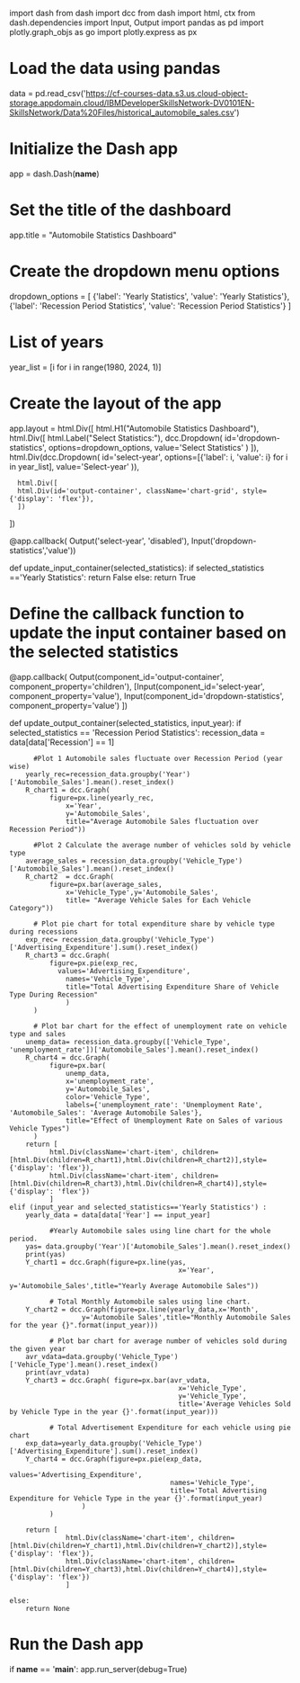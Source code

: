 import dash
from dash import dcc
from dash import html, ctx
from dash.dependencies import Input, Output
import pandas as pd
import plotly.graph_objs as go
import plotly.express as px


  # Load the data using pandas
data = pd.read_csv('https://cf-courses-data.s3.us.cloud-object-storage.appdomain.cloud/IBMDeveloperSkillsNetwork-DV0101EN-SkillsNetwork/Data%20Files/historical_automobile_sales.csv')

  # Initialize the Dash app
app = dash.Dash(__name__)

  # Set the title of the dashboard
app.title = "Automobile Statistics Dashboard"

  # Create the dropdown menu options
dropdown_options = [
      {'label': 'Yearly Statistics', 'value': 'Yearly Statistics'},
      {'label': 'Recession Period Statistics', 'value': 'Recession Period Statistics'}
  ]
  # List of years
year_list = [i for i in range(1980, 2024, 1)]

  # Create the layout of the app
app.layout = html.Div([
      html.H1("Automobile Statistics Dashboard"),
      html.Div([
          html.Label("Select Statistics:"),
          dcc.Dropdown(
              id='dropdown-statistics',
             options=dropdown_options,
              value='Select Statistics'
          )
      ]),
      html.Div(dcc.Dropdown(
              id='select-year',
              options=[{'label': i, 'value': i} for i in year_list],
              value='Select-year'
          )),
      
      html.Div([
      html.Div(id='output-container', className='chart-grid', style={'display': 'flex'}),
      ]) 
  ])

@app.callback(
      Output('select-year', 'disabled'),
      Input('dropdown-statistics','value'))


def update_input_container(selected_statistics):
    if selected_statistics =='Yearly Statistics':
          return False
    else:
          return True


  # Define the callback function to update the input container based on the selected statistics
@app.callback(
    Output(component_id='output-container', component_property='children'),
    [Input(component_id='select-year', component_property='value'),
    Input(component_id='dropdown-statistics', component_property='value') ])

def update_output_container(selected_statistics, input_year):
    if selected_statistics == 'Recession Period Statistics':
        recession_data = data[data['Recession'] == 1]

          #Plot 1 Automobile sales fluctuate over Recession Period (year wise)
        yearly_rec=recession_data.groupby('Year')['Automobile_Sales'].mean().reset_index()
        R_chart1 = dcc.Graph(
              figure=px.line(yearly_rec,
                  x='Year',
                  y='Automobile_Sales',
                  title="Average Automobile Sales fluctuation over Recession Period"))

          #Plot 2 Calculate the average number of vehicles sold by vehicle type
        average_sales = recession_data.groupby('Vehicle_Type')['Automobile_Sales'].mean().reset_index()
        R_chart2  = dcc.Graph(
              figure=px.bar(average_sales,
                  x='Vehicle_Type',y='Automobile_Sales',
                  title= "Average Vehicle Sales for Each Vehicle Category"))

          # Plot pie chart for total expenditure share by vehicle type during recessions
        exp_rec= recession_data.groupby('Vehicle_Type')['Advertising_Expenditure'].sum().reset_index()
        R_chart3 = dcc.Graph(
              figure=px.pie(exp_rec,
                values='Advertising_Expenditure',
                  names='Vehicle_Type',
                  title="Total Advertising Expenditure Share of Vehicle Type During Recession"
                  )
          )

          # Plot bar chart for the effect of unemployment rate on vehicle type and sales
        unemp_data= recession_data.groupby(['Vehicle_Type', 'unemployment_rate'])['Automobile_Sales'].mean().reset_index()
        R_chart4 = dcc.Graph(
              figure=px.bar(
                  unemp_data,
                  x='unemployment_rate',
                  y='Automobile_Sales',
                  color='Vehicle_Type',
                  labels={'unemployment_rate': 'Unemployment Rate', 'Automobile_Sales': 'Average Automobile Sales'},
                  title="Effect of Unemployment Rate on Sales of various Vehicle Types")
          )
        return [
              html.Div(className='chart-item', children=[html.Div(children=R_chart1),html.Div(children=R_chart2)],style={'display': 'flex'}),
              html.Div(className='chart-item', children=[html.Div(children=R_chart3),html.Div(children=R_chart4)],style={'display': 'flex'})
              ]
    elif (input_year and selected_statistics=='Yearly Statistics') :
        yearly_data = data[data['Year'] == input_year]

              #Yearly Automobile sales using line chart for the whole period.
        yas= data.groupby('Year')['Automobile_Sales'].mean().reset_index()
        print(yas)
        Y_chart1 = dcc.Graph(figure=px.line(yas,
                                              x='Year',
                                              y='Automobile_Sales',title="Yearly Average Automobile Sales"))

              # Total Monthly Automobile sales using line chart.
        Y_chart2 = dcc.Graph(figure=px.line(yearly_data,x='Month',
                      y='Automobile Sales',title="Monthly Automobile Sales for the year {}".format(input_year)))

              # Plot bar chart for average number of vehicles sold during the given year
        avr_vdata=data.groupby('Vehicle_Type')['Vehicle_Type'].mean().reset_index()
        print(avr_vdata)
        Y_chart3 = dcc.Graph( figure=px.bar(avr_vdata,
                                              x='Vehicle_Type',
                                              y='Vehicle_Type',
                                              title='Average Vehicles Sold by Vehicle Type in the year {}'.format(input_year)))

              # Total Advertisement Expenditure for each vehicle using pie chart
        exp_data=yearly_data.groupby('Vehicle_Type')['Advertising_Expenditure'].sum().reset_index()
        Y_chart4 = dcc.Graph(figure=px.pie(exp_data,
                                            values='Advertising_Expenditure',
                                            names='Vehicle_Type',
                                            title='Total Advertising Expenditure for Vehicle Type in the year {}'.format(input_year)
                      )
              )

        return [
                  html.Div(className='chart-item', children=[html.Div(children=Y_chart1),html.Div(children=Y_chart2)],style={'display': 'flex'}),
                  html.Div(className='chart-item', children=[html.Div(children=Y_chart3),html.Div(children=Y_chart4)],style={'display': 'flex'})
                  ]

    else:
        return None

  # Run the Dash app
if __name__ == '__main__':
      app.run_server(debug=True)


